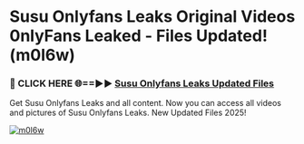 # Susu Onlyfans Leaks Original Videos 0nlyFans Leaked - Files Updated! (m0l6w)

<h3>🔴 CLICK HERE 🌐==►► <a href="https://tinyurl.com/2jnfzry5" rel="nofollow">Susu Onlyfans Leaks Updated Files</a></h3>

Get Susu Onlyfans Leaks and all content. Now you can access all videos and pictures of Susu Onlyfans Leaks. New Updated Files 2025!

[![m0l6w](https://i.imgur.com/GyGTBgg.gif)](https://tinyurl.com/2jnfzry5)
